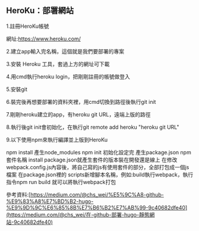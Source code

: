 ## HeroKu：部署網站

1.註冊HeroKu帳號

網址:<https://www.heroku.com/>

2.建立app輸入完名稱，這個就是我們要部署的專案

3.安裝 Heroku 工具，套過上方的網址可下載

4.用cmd執行heroku login，把剛剛註冊的帳號做登入

5.安裝git

6.裝完後再想要部署的資料夾裡，用cmd切換到路徑後執行git init

7.剛剛heroku建立的app，有heroku git URL，遠端上版的路徑

8.執行後git init會初始化，在執行git remote add heroku "heroku git URL" 

9.以下使用npm來執行編譯並上版到HeroKu





npm install 產生node_modules
npm init 初始化設定完 產生package.json
npm 套件名稱 install package.json就產生套件的版本裝在開發還是線上
在修改webpack.config.js內容後，將自己寫的js有使用套件的部分，全部打包成一個js檔案
在package.json裡的 scripts新增腳本名稱，例如:build執行webpack，執行指令npm run build
就可以將執行webpack打包



參考資料:[https://medium.com/@chs_wei/%E5%9C%A8-github-%E9%83%A8%E7%BD%B2-hugo-%E9%9D%9C%E6%85%8B%E7%B6%B2%E7%AB%99-9c40682dfe40](https://medium.com/@chs_wei/在-github-部署-hugo-靜態網站-9c40682dfe40)
